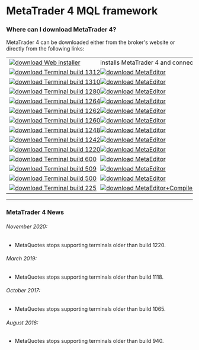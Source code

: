 
# MetaTrader 4 MQL framework


### Where can I download MetaTrader 4?
MetaTrader 4 can be downloaded either from the broker's website or directly from the following links:

<table>
<tr>
    <td nowrap>
        <a href="http://www.rosasurfer.com/.mt4/mt4setup-metaquotes-2018.10.04.exe"><img src="https://user-images.githubusercontent.com/12749283/57028778-a698fd00-6c48-11e9-89f1-0c4d669dbe1d.png" title="download" alt="download" border="0">
            Web installer
        </a>
    </td>
    <td nowrap colspan="2"> installs MetaTrader 4 and connects to the MetaQuotes demo server </td>
</tr>

<tr>
    <td nowrap>
        <a href="http://www.rosasurfer.com/.mt4/1312/terminal.exe"><img src="https://user-images.githubusercontent.com/12749283/57028778-a698fd00-6c48-11e9-89f1-0c4d669dbe1d.png" title="download" alt="download" border="0">
            Terminal build 1312
        </a>
    </td>
    <td nowrap>
        <a href="http://www.rosasurfer.com/.mt4/1312/metaeditor.exe"><img src="https://user-images.githubusercontent.com/12749283/57028778-a698fd00-6c48-11e9-89f1-0c4d669dbe1d.png" title="download" alt="download" border="0">
            MetaEditor
        </a>
    </td>
    <td nowrap> most current build </td>
</tr>

<tr>
    <td nowrap>
        <a href="http://www.rosasurfer.com/.mt4/1310/terminal.exe"><img src="https://user-images.githubusercontent.com/12749283/57028778-a698fd00-6c48-11e9-89f1-0c4d669dbe1d.png" title="download" alt="download" border="0">
            Terminal build 1310
        </a>
    </td>
    <td nowrap>
        <a href="http://www.rosasurfer.com/.mt4/1310/metaeditor.exe"><img src="https://user-images.githubusercontent.com/12749283/57028778-a698fd00-6c48-11e9-89f1-0c4d669dbe1d.png" title="download" alt="download" border="0">
            MetaEditor
        </a>
    </td>
    <td> </td>
</tr>

<tr>
    <td nowrap>
        <a href="http://www.rosasurfer.com/.mt4/1280/terminal.exe"><img src="https://user-images.githubusercontent.com/12749283/57028778-a698fd00-6c48-11e9-89f1-0c4d669dbe1d.png" title="download" alt="download" border="0">
            Terminal build 1280
        </a>
    </td>
    <td nowrap>
        <a href="http://www.rosasurfer.com/.mt4/1280/metaeditor.exe"><img src="https://user-images.githubusercontent.com/12749283/57028778-a698fd00-6c48-11e9-89f1-0c4d669dbe1d.png" title="download" alt="download" border="0">
            MetaEditor
        </a>
    </td>
    <td> </td>
</tr>

<tr>
    <td nowrap>
        <a href="http://www.rosasurfer.com/.mt4/1264/terminal.exe"><img src="https://user-images.githubusercontent.com/12749283/57028778-a698fd00-6c48-11e9-89f1-0c4d669dbe1d.png" title="download" alt="download" border="0">
            Terminal build 1264
        </a>
    </td>
    <td nowrap>
        <a href="http://www.rosasurfer.com/.mt4/1264/metaeditor.exe"><img src="https://user-images.githubusercontent.com/12749283/57028778-a698fd00-6c48-11e9-89f1-0c4d669dbe1d.png" title="download" alt="download" border="0">
            MetaEditor
        </a>
    </td>
    <td> </td>
</tr>

<tr>
    <td nowrap>
        <a href="http://www.rosasurfer.com/.mt4/1262/terminal.exe"><img src="https://user-images.githubusercontent.com/12749283/57028778-a698fd00-6c48-11e9-89f1-0c4d669dbe1d.png" title="download" alt="download" border="0">
            Terminal build 1262
        </a>
    </td>
    <td nowrap>
        <a href="http://www.rosasurfer.com/.mt4/1262/metaeditor.exe"><img src="https://user-images.githubusercontent.com/12749283/57028778-a698fd00-6c48-11e9-89f1-0c4d669dbe1d.png" title="download" alt="download" border="0">
            MetaEditor
        </a>
    </td>
    <td> </td>
</tr>

<tr>
    <td nowrap>
        <a href="http://www.rosasurfer.com/.mt4/1260/terminal.exe"><img src="https://user-images.githubusercontent.com/12749283/57028778-a698fd00-6c48-11e9-89f1-0c4d669dbe1d.png" title="download" alt="download" border="0">
            Terminal build 1260
        </a>
    </td>
    <td nowrap>
        <a href="http://www.rosasurfer.com/.mt4/1260/metaeditor.exe"><img src="https://user-images.githubusercontent.com/12749283/57028778-a698fd00-6c48-11e9-89f1-0c4d669dbe1d.png" title="download" alt="download" border="0">
            MetaEditor
        </a>
    </td>
    <td> </td>
</tr>

<tr>
    <td nowrap>
        <a href="http://www.rosasurfer.com/.mt4/1248/terminal.exe"><img src="https://user-images.githubusercontent.com/12749283/57028778-a698fd00-6c48-11e9-89f1-0c4d669dbe1d.png" title="download" alt="download" border="0">
            Terminal build 1248
        </a>
    </td>
    <td nowrap>
        <a href="http://www.rosasurfer.com/.mt4/1248/metaeditor.exe"><img src="https://user-images.githubusercontent.com/12749283/57028778-a698fd00-6c48-11e9-89f1-0c4d669dbe1d.png" title="download" alt="download" border="0">
            MetaEditor
        </a>
    </td>
    <td> </td>
</tr>

<tr>
    <td nowrap>
        <a href="http://www.rosasurfer.com/.mt4/1242/terminal.exe"><img src="https://user-images.githubusercontent.com/12749283/57028778-a698fd00-6c48-11e9-89f1-0c4d669dbe1d.png" title="download" alt="download" border="0">
            Terminal build 1242
        </a>
    </td>
    <td nowrap>
        <a href="http://www.rosasurfer.com/.mt4/1242/metaeditor.exe"><img src="https://user-images.githubusercontent.com/12749283/57028778-a698fd00-6c48-11e9-89f1-0c4d669dbe1d.png" title="download" alt="download" border="0">
            MetaEditor
        </a>
    </td>
    <td> </td>
</tr>

<tr>
    <td nowrap>
        <a href="http://www.rosasurfer.com/.mt4/1220/terminal.exe"><img src="https://user-images.githubusercontent.com/12749283/57028778-a698fd00-6c48-11e9-89f1-0c4d669dbe1d.png" title="download" alt="download" border="0">
            Terminal build 1220
        </a>
    </td>
    <td nowrap>
        <a href="http://www.rosasurfer.com/.mt4/1220/metaeditor.exe"><img src="https://user-images.githubusercontent.com/12749283/57028778-a698fd00-6c48-11e9-89f1-0c4d669dbe1d.png" title="download" alt="download" border="0">
            MetaEditor
        </a>
    </td>
    <td nowrap> oldest build supported by MetaQuotes </td>
</tr>

<tr>
    <td nowrap>
        <a href="http://www.rosasurfer.com/.mt4/600/terminal.exe"><img src="https://user-images.githubusercontent.com/12749283/57028778-a698fd00-6c48-11e9-89f1-0c4d669dbe1d.png" title="download" alt="download" border="0">
            Terminal build 600
        </a>
    </td>
    <td nowrap>
        <a href="http://www.rosasurfer.com/.mt5/metaeditor/883/metaeditor.exe"><img src="https://user-images.githubusercontent.com/12749283/57028778-a698fd00-6c48-11e9-89f1-0c4d669dbe1d.png" title="download" alt="download" border="0">
            MetaEditor
        </a>
    </td>
    <td nowrap> first build supporting a subset of MQL5 (dubbed MQL4.5) </td>
</tr>

<tr>
    <td nowrap>
        <a href="http://www.rosasurfer.com/.mt4/509%20last%20MQL4%20only/terminal.exe"><img src="https://user-images.githubusercontent.com/12749283/57028778-a698fd00-6c48-11e9-89f1-0c4d669dbe1d.png" title="download" alt="download" border="0">
            Terminal build 509
        </a>
    </td>
    <td nowrap>
        <a href="http://www.rosasurfer.com/.mt4/509%20last%20MQL4%20only/metaeditor.exe"><img src="https://user-images.githubusercontent.com/12749283/57028778-a698fd00-6c48-11e9-89f1-0c4d669dbe1d.png" title="download" alt="download" border="0">
            MetaEditor
        </a>
    </td>
    <td nowrap> last build supporting MQL4 only </td>
</tr>

<tr>
    <td nowrap>
        <a href="http://www.rosasurfer.com/.mt4/500/terminal.exe"><img src="https://user-images.githubusercontent.com/12749283/57028778-a698fd00-6c48-11e9-89f1-0c4d669dbe1d.png" title="download" alt="download" border="0">
            Terminal build 500
        </a>
    </td>
    <td nowrap>
        <a href="http://www.rosasurfer.com/.mt4/500/metaeditor.exe"><img src="https://user-images.githubusercontent.com/12749283/57028778-a698fd00-6c48-11e9-89f1-0c4d669dbe1d.png" title="download" alt="download" border="0">
            MetaEditor
        </a>
    </td>
    <td> </td>
</tr>

<tr>
    <td nowrap>
        <a href="http://www.rosasurfer.com/.mt4/225/terminal.exe"><img src="https://user-images.githubusercontent.com/12749283/57028778-a698fd00-6c48-11e9-89f1-0c4d669dbe1d.png" title="download" alt="download" border="0">
            Terminal build 225
        </a>
    </td>
    <td nowrap>
        <a href="http://www.rosasurfer.com/.mt4/225/metaeditor-compiler.zip"><img src="https://user-images.githubusercontent.com/12749283/57028778-a698fd00-6c48-11e9-89f1-0c4d669dbe1d.png" title="download" alt="download" border="0">
            MetaEditor+Compiler
        </a>
    </td>
    <td nowrap> oldest build supported by this framework </td>
</tr>
</table>

-----

### MetaTrader 4 News

###### November 2020:
- MetaQuotes stops supporting terminals older than build 1220.

###### March 2019:
- MetaQuotes stops supporting terminals older than build 1118.

###### October 2017:
- MetaQuotes stops supporting terminals older than build 1065.

###### August 2016:
- MetaQuotes stops supporting terminals older than build 940.
